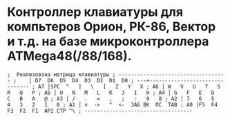 # Контроллер клавиатуры для компьтеров Орион, РК-86, Вектор и т.д. на базе микроконтроллера ATMega48(/88/168).
    
`
;  Реализована матрица клавиатуры
; -----------------------------------
;    │ D7  D6  D5  D4  D3  D2  D1  D0
; ---+-------------------------------
; A7 │SPC  ^   ]   \   [   Z   Y   X
; A6 │ W   V   U   T   S   R   Q   P
; A5 │ O   N   M   L   K   J   I   H
; A4 │ G   F   E   D   C   B   A   @
; A3 │ /   .   =   ,   ;   :   9   8
; A2 │ 7   6   5   4   3   2   1   0
; A1 │ v  ->   ^  <-  ЗАБ ВК  ПС  TAB
; A0 │F5  F4  F3  F2  F1  AP2 CTP ^\
; -----------------------------------
`
